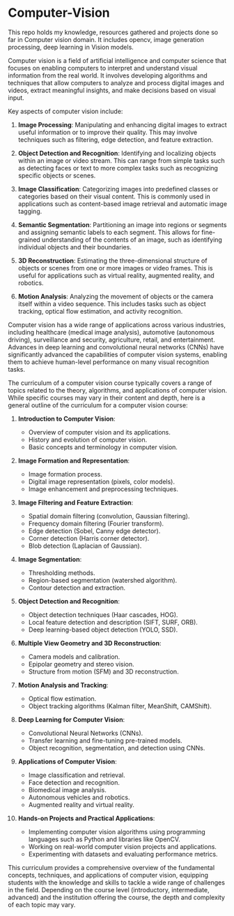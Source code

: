 # Computer-Vision
This repo holds my knowledge, resources gathered and projects done so far in Computer vision domain. It includes opencv, image generation processing, deep learning in Vision models.

Computer vision is a field of artificial intelligence and computer science that focuses on enabling computers to interpret and understand visual information from the real world. It involves developing algorithms and techniques that allow computers to analyze and process digital images and videos, extract meaningful insights, and make decisions based on visual input.

Key aspects of computer vision include:

1. **Image Processing**: Manipulating and enhancing digital images to extract useful information or to improve their quality. This may involve techniques such as filtering, edge detection, and feature extraction.

2. **Object Detection and Recognition**: Identifying and localizing objects within an image or video stream. This can range from simple tasks such as detecting faces or text to more complex tasks such as recognizing specific objects or scenes.

3. **Image Classification**: Categorizing images into predefined classes or categories based on their visual content. This is commonly used in applications such as content-based image retrieval and automatic image tagging.

4. **Semantic Segmentation**: Partitioning an image into regions or segments and assigning semantic labels to each segment. This allows for fine-grained understanding of the contents of an image, such as identifying individual objects and their boundaries.

5. **3D Reconstruction**: Estimating the three-dimensional structure of objects or scenes from one or more images or video frames. This is useful for applications such as virtual reality, augmented reality, and robotics.

6. **Motion Analysis**: Analyzing the movement of objects or the camera itself within a video sequence. This includes tasks such as object tracking, optical flow estimation, and activity recognition.

Computer vision has a wide range of applications across various industries, including healthcare (medical image analysis), automotive (autonomous driving), surveillance and security, agriculture, retail, and entertainment. Advances in deep learning and convolutional neural networks (CNNs) have significantly advanced the capabilities of computer vision systems, enabling them to achieve human-level performance on many visual recognition tasks.

The curriculum of a computer vision course typically covers a range of topics related to the theory, algorithms, and applications of computer vision. While specific courses may vary in their content and depth, here is a general outline of the curriculum for a computer vision course:

1. **Introduction to Computer Vision**:
   - Overview of computer vision and its applications.
   - History and evolution of computer vision.
   - Basic concepts and terminology in computer vision.

2. **Image Formation and Representation**:
   - Image formation process.
   - Digital image representation (pixels, color models).
   - Image enhancement and preprocessing techniques.

3. **Image Filtering and Feature Extraction**:
   - Spatial domain filtering (convolution, Gaussian filtering).
   - Frequency domain filtering (Fourier transform).
   - Edge detection (Sobel, Canny edge detector).
   - Corner detection (Harris corner detector).
   - Blob detection (Laplacian of Gaussian).

4. **Image Segmentation**:
   - Thresholding methods.
   - Region-based segmentation (watershed algorithm).
   - Contour detection and extraction.

5. **Object Detection and Recognition**:
   - Object detection techniques (Haar cascades, HOG).
   - Local feature detection and description (SIFT, SURF, ORB).
   - Deep learning-based object detection (YOLO, SSD).

6. **Multiple View Geometry and 3D Reconstruction**:
   - Camera models and calibration.
   - Epipolar geometry and stereo vision.
   - Structure from motion (SFM) and 3D reconstruction.

7. **Motion Analysis and Tracking**:
   - Optical flow estimation.
   - Object tracking algorithms (Kalman filter, MeanShift, CAMShift).

8. **Deep Learning for Computer Vision**:
   - Convolutional Neural Networks (CNNs).
   - Transfer learning and fine-tuning pre-trained models.
   - Object recognition, segmentation, and detection using CNNs.

9. **Applications of Computer Vision**:
   - Image classification and retrieval.
   - Face detection and recognition.
   - Biomedical image analysis.
   - Autonomous vehicles and robotics.
   - Augmented reality and virtual reality.

10. **Hands-on Projects and Practical Applications**:
    - Implementing computer vision algorithms using programming languages such as Python and libraries like OpenCV.
    - Working on real-world computer vision projects and applications.
    - Experimenting with datasets and evaluating performance metrics.

This curriculum provides a comprehensive overview of the fundamental concepts, techniques, and applications of computer vision, equipping students with the knowledge and skills to tackle a wide range of challenges in the field. Depending on the course level (introductory, intermediate, advanced) and the institution offering the course, the depth and complexity of each topic may vary.
